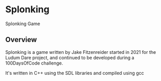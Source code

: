 # Splonking
Splonking Game

## Overview
Splonking is a game written by Jake Fitzenreider started in 2021 for the Ludum Dare project, and continued to be developed
during a 100DaysOfCode challenge. 

It's written in C++ using the SDL libraries and compiled using gcc
